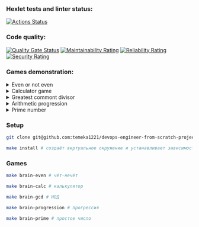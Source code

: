 ### Hexlet tests and linter status:
[![Actions Status](https://github.com/temeka1221/devops-engineer-from-scratch-project-49/actions/workflows/hexlet-check.yml/badge.svg)](https://github.com/temeka1221/devops-engineer-from-scratch-project-49/actions)
### Code quality:
[![Quality Gate Status](https://sonarcloud.io/api/project_badges/measure?project=temeka1221_devops-engineer-from-scratch-project-49&metric=alert_status)](https://sonarcloud.io/summary/new_code?id=temeka1221_devops-engineer-from-scratch-project-49)
[![Maintainability Rating](https://sonarcloud.io/api/project_badges/measure?project=temeka1221_devops-engineer-from-scratch-project-49&metric=sqale_rating)](https://sonarcloud.io/summary/new_code?id=temeka1221_devops-engineer-from-scratch-project-49)
[![Reliability Rating](https://sonarcloud.io/api/project_badges/measure?project=temeka1221_devops-engineer-from-scratch-project-49&metric=reliability_rating)](https://sonarcloud.io/summary/new_code?id=temeka1221_devops-engineer-from-scratch-project-49)
[![Security Rating](https://sonarcloud.io/api/project_badges/measure?project=temeka1221_devops-engineer-from-scratch-project-49&metric=security_rating)](https://sonarcloud.io/summary/new_code?id=temeka1221_devops-engineer-from-scratch-project-49)
### Games demonstration:
<details>
  <summary>Even or not even</summary>
  
  [![asciicast](https://asciinema.org/a/DhYBrhbqYfIdawlb3bNEZUma8.svg)](https://asciinema.org/a/DhYBrhbqYfIdawlb3bNEZUma8)
</details>

<details>
  <summary>Calculator game</summary>
  
  [![asciicast](https://asciinema.org/a/5gysMBWcFI6GQDtnHOYnqgGhg.svg)](https://asciinema.org/a/5gysMBWcFI6GQDtnHOYnqgGhg)
</details>

<details>
  <summary>Greatest commont divisor</summary>

  [![asciicast](https://asciinema.org/a/XddW5wmLIZMhP3E3uokQcjiUy.svg)](https://asciinema.org/a/XddW5wmLIZMhP3E3uokQcjiUy)
</details>

<details>
  <summary>Arithmetic progression</summary>

  [![asciicast](https://asciinema.org/a/n5mf4WK2AYlO50vgjJUY3v8ls.svg)](https://asciinema.org/a/n5mf4WK2AYlO50vgjJUY3v8ls)
</details>

<details>
  <summary>Prime number</summary>

  [![asciicast](https://asciinema.org/a/yhMI7XrKVnKo7Y4j52PFf8dZG.svg)](https://asciinema.org/a/yhMI7XrKVnKo7Y4j52PFf8dZG)
</details>

### Setup
```bash
git clone git@github.com:temeka1221/devops-engineer-from-scratch-project-49.git
```
```bash
make install # создаёт виртуальное окружение и устанавливает зависимости
```
### Games
```bash
make brain-even # чёт-нечёт

make brain-calc # калькулятор

make brain-gcd # НОД

make brain-progression # прогрессия

make brain-prime # простое число
```
